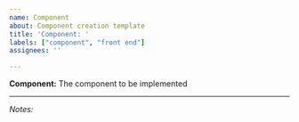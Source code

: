 ```yaml
---
name: Component
about: Component creation template
title: 'Component: '
labels: ["component", "front end"]
assignees: ''

---
```


**Component:**
The component to be implemented

---
*Notes:*
